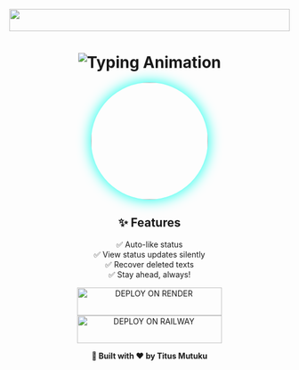 <!-- Glowing Header -->
<p align="center">
  <img src="https://i.imgur.com/dBaSKWF.gif" height="40" width="100%">
</p>

<h1 align="center">
  <img src="https://readme-typing-svg.herokuapp.com?font=Fira+Code&size=25&duration=3000&color=00FF00&background=000000&center=true&vCenter=true&width=600&lines=⚡+TITUS-BOT+BOT;🔥+Smart+WhatsApp+Companion;💻+Crafted+by+Titus+Mutuku;🚀+Fast+Secure+Reliable" alt="Typing Animation">
</h1>

<!-- Profile Card -->
<p align="center">
  <img src="assets/titus-bot.png" width="210" height="210" style="border-radius:50%; box-shadow:0 0 25px #00ffea;">
</p>

<!-- Features -->
<h2 align="center">✨ Features</h2>
<p align="center">
✅ Auto-like status <br>
✅ View status updates silently <br>
✅ Recover deleted texts <br>
✅ Stay ahead, always! <br>
</p>

<!-- Deploy Buttons -->
<p align="center">
  <a href="https://render.com" target="_blank" rel="noopener noreferrer">
    <img title="DEPLOY ON RENDER" src="https://img.shields.io/badge/🚀_DEPLOY_ON_RENDER-000000?style=for-the-badge&logo=render&logoColor=white&color=61DAFB" width="260" height="50"/>
  </a>
  <a href="https://railway.app" target="_blank" rel="noopener noreferrer">
    <img title="DEPLOY ON RAILWAY" src="https://img.shields.io/badge/🚀_DEPLOY_ON_RAILWAY-000000?style=for-the-badge&logo=railway&logoColor=white&color=purple" width="260" height="50"/>
  </a>
</p>

<!-- Footer -->
<p align="center">
  <b>🤖 Built with ❤️ by Titus Mutuku</b>
</p>
